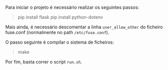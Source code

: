 Para iniciar o projeto é necessário realizar os seguintes passos:

> pip install flask
> pip install python-dotenv

Mais ainda, é necessário descomentar a linha `user_allow_other` do ficheiro fuse.conf (normalmente no path `/etc/fuse.conf`).

O passo seguinte é compilar o sistema de ficheiros:

> make

Por fim, basta correr o script `run.sh`.
